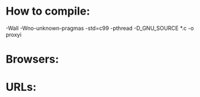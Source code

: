 # How to compile:
-Wall -Wno-unknown-pragmas -std=c99 -pthread -D_GNU_SOURCE *.c -o proxyi

# Browsers:
<!-- Specify/list the browser(s) that you used to test your proxy server. -->


# URLs:
<!-- Also, list the URLs that you successfully loaded up on the client via your proxy server. -->

